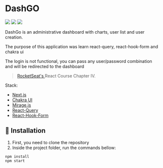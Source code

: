 # DashGO
<img src="https://img.shields.io/badge/React-20232A?style=for-the-badge&logo=react&logoColor=61DAFB" /> <img src="https://img.shields.io/badge/next.js-000000?style=for-the-badge&logo=nextdotjs&logoColor=white" /> <img src="https://img.shields.io/badge/TypeScript-007ACC?style=for-the-badge&logo=typescript&logoColor=white" /> 

DashGo is an administrative dashboard with charts, user list and user creation.

The purpose of this application was learn react-query, react-hook-form and chakra ui

The login is not functional, you can pass any user/password combination and will be redirected to the dashboard

> <a href="https://rocketseat.com.br/"> RocketSeat's </a> React Course Chapter IV.

Stack:
- [Next.js](https://nextjs.org/)
- [Chakra UI](https://chakra-ui.com/)
- [Mirage.js](https://miragejs.com/https://react-query-v3.tanstack.com/)
- [React-Query](https://react-query-v3.tanstack.com/)
- [React-Hook-Form](https://react-hook-form.com/)

## 🚀 Installation

1. First, you need to clone the repository
2. Inside the project folder, run the commands bellow:

```
npm install
npm start
```


